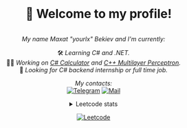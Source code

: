 <div id="user-content-toc" align="center">
  <ul>
    <summary>
      <h1 style="display: inline-block;">👋 Welcome to my profile!</h1>
    </summary>
  </ul>
</div>

<div align="center">

*My name Maxat "yourlx" Bekiev and I'm currently:*

🛠 *Learning C# and .NET.*
<br>
👨‍💻 *Working on [C# Calculator](https://github.com/yourlx/DesktopCalculator) and [C++ Multilayer Perceptron](https://github.com/Effectuss/Multilayer-Perceptron-CPP-QT).*
<br>
🔎 *Looking for C# backend internship or full time job.*

*My contacts:*
<br>
[![Telegram](https://img.shields.io/badge/telegram-black?style=for-the-badge&logo=telegram)](https://t.me/yourlx)
[![Mail](https://img.shields.io/badge/mail-black?style=for-the-badge&logo=gmail)](mailto:maxatbekiev@gmail.com)

</div>

<div align="center">

<details> <summary>Leetcode stats</summary>

![Leetcode](https://leetcard.jacoblin.cool/yourlx?theme=dark&font=ABeeZee&ext=heatmap)

</details>

[![Leetcode](https://img.shields.io/badge/leetcode-black?style=for-the-badge&logo=leetcode)](https://leetcode.com/yourlx/)

</div>
